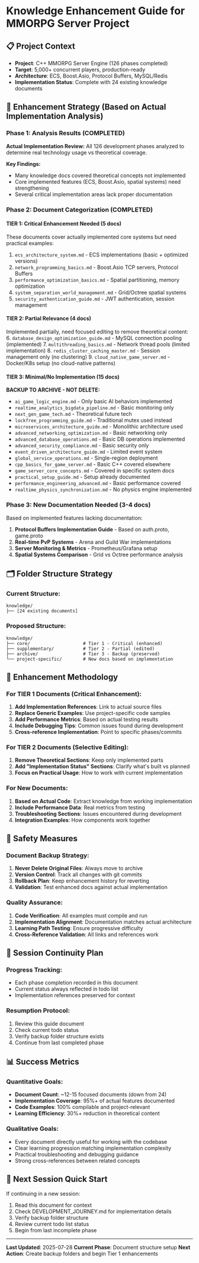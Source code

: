 # Knowledge Enhancement Guide for MMORPG Server Project

## 📋 Project Context
- **Project**: C++ MMORPG Server Engine (126 phases completed)
- **Target**: 5,000+ concurrent players, production-ready
- **Architecture**: ECS, Boost.Asio, Protocol Buffers, MySQL/Redis
- **Implementation Status**: Complete with 24 existing knowledge documents

## 🎯 Enhancement Strategy (Based on Actual Implementation Analysis)

### Phase 1: Analysis Results (COMPLETED)
**Actual Implementation Review:** All 126 development phases analyzed to determine real technology usage vs theoretical coverage.

**Key Findings:**
- Many knowledge docs covered theoretical concepts not implemented
- Core implemented features (ECS, Boost.Asio, spatial systems) need strengthening
- Several critical implementation areas lack proper documentation

### Phase 2: Document Categorization (COMPLETED)

#### **TIER 1: Critical Enhancement Needed (5 docs)**
These documents cover actually implemented core systems but need practical examples:
1. `ecs_architecture_system.md` - ECS implementations (basic + optimized versions)
2. `network_programming_basics.md` - Boost.Asio TCP servers, Protocol Buffers
3. `performance_optimization_basics.md` - Spatial partitioning, memory optimization
4. `system_separation_world_management.md` - Grid/Octree spatial systems
5. `security_authentication_guide.md` - JWT authentication, session management

#### **TIER 2: Partial Relevance (4 docs)**
Implemented partially, need focused editing to remove theoretical content:
6. `database_design_optimization_guide.md` - MySQL connection pooling (implemented)
7. `multithreading_basics.md` - Network thread pools (limited implementation)
8. `redis_cluster_caching_master.md` - Session management only (no clustering)
9. `cloud_native_game_server.md` - Docker/K8s setup (no cloud-native patterns)

#### **TIER 3: Minimal/No Implementation (15 docs)**
**BACKUP TO ARCHIVE - NOT DELETE:**
- `ai_game_logic_engine.md` - Only basic AI behaviors implemented
- `realtime_analytics_bigdata_pipeline.md` - Basic monitoring only
- `next_gen_game_tech.md` - Theoretical future tech
- `lockfree_programming_guide.md` - Traditional mutex used instead
- `microservices_architecture_guide.md` - Monolithic architecture used
- `advanced_networking_optimization.md` - Basic networking only
- `advanced_database_operations.md` - Basic DB operations implemented
- `advanced_security_compliance.md` - Basic security only
- `event_driven_architecture_guide.md` - Limited event system
- `global_service_operations.md` - Single-region deployment
- `cpp_basics_for_game_server.md` - Basic C++ covered elsewhere
- `game_server_core_concepts.md` - Covered in specific system docs
- `practical_setup_guide.md` - Setup already documented
- `performance_engineering_advanced.md` - Basic performance covered
- `realtime_physics_synchronization.md` - No physics engine implemented

### Phase 3: New Documentation Needed (3-4 docs)
Based on implemented features lacking documentation:
1. **Protocol Buffers Implementation Guide** - Based on auth.proto, game.proto
2. **Real-time PvP Systems** - Arena and Guild War implementations
3. **Server Monitoring & Metrics** - Prometheus/Grafana setup
4. **Spatial Systems Comparison** - Grid vs Octree performance analysis

## 🗂️ Folder Structure Strategy

### Current Structure:
```
knowledge/
├── [24 existing documents]
```

### Proposed Structure:
```
knowledge/
├── core/                    # Tier 1 - Critical (enhanced)
├── supplementary/           # Tier 2 - Partial (edited)
├── archive/                 # Tier 3 - Backup (preserved)
└── project-specific/        # New docs based on implementation
```

## 📝 Enhancement Methodology

### For TIER 1 Documents (Critical Enhancement):
1. **Add Implementation References**: Link to actual source files
2. **Replace Generic Examples**: Use project-specific code samples
3. **Add Performance Metrics**: Based on actual testing results
4. **Include Debugging Tips**: Common issues found during development
5. **Cross-reference Implementation**: Point to specific phases/commits

### For TIER 2 Documents (Selective Editing):
1. **Remove Theoretical Sections**: Keep only implemented parts
2. **Add "Implementation Status" Sections**: Clarify what's built vs planned
3. **Focus on Practical Usage**: How to work with current implementation

### For New Documents:
1. **Based on Actual Code**: Extract knowledge from working implementation
2. **Include Performance Data**: Real metrics from testing
3. **Troubleshooting Sections**: Issues encountered during development
4. **Integration Examples**: How components work together

## 🚧 Safety Measures

### Document Backup Strategy:
1. **Never Delete Original Files**: Always move to archive
2. **Version Control**: Track all changes with git commits
3. **Rollback Plan**: Keep enhancement history for reverting
4. **Validation**: Test enhanced docs against actual implementation

### Quality Assurance:
1. **Code Verification**: All examples must compile and run
2. **Implementation Alignment**: Documentation matches actual architecture
3. **Learning Path Testing**: Ensure progressive difficulty
4. **Cross-Reference Validation**: All links and references work

## 🔄 Session Continuity Plan

### Progress Tracking:
- Each phase completion recorded in this document
- Current status always reflected in todo list
- Implementation references preserved for context

### Resumption Protocol:
1. Review this guide document
2. Check current todo status
3. Verify backup folder structure exists
4. Continue from last completed phase

## 📊 Success Metrics

### Quantitative Goals:
- **Document Count**: ~12-15 focused documents (down from 24)
- **Implementation Coverage**: 95%+ of actual features documented
- **Code Examples**: 100% compilable and project-relevant
- **Learning Efficiency**: 30%+ reduction in theoretical content

### Qualitative Goals:
- Every document directly useful for working with the codebase
- Clear learning progression matching implementation complexity
- Practical troubleshooting and debugging guidance
- Strong cross-references between related concepts

## 🎯 Next Session Quick Start

If continuing in a new session:
1. Read this document for context
2. Check DEVELOPMENT_JOURNEY.md for implementation details
3. Verify backup folder structure
4. Review current todo list status
5. Begin from last incomplete phase

---

**Last Updated**: 2025-07-28
**Current Phase**: Document structure setup
**Next Action**: Create backup folders and begin Tier 1 enhancements